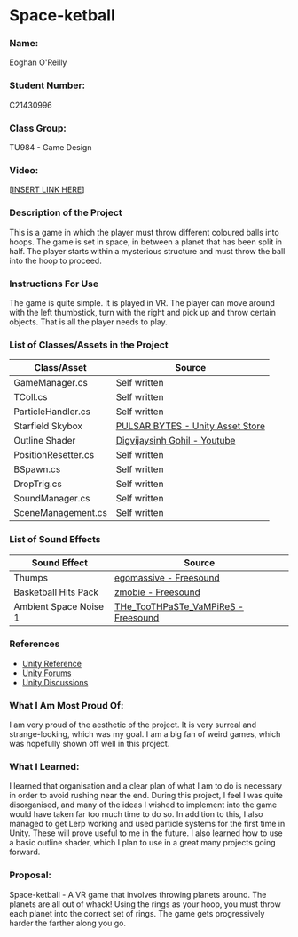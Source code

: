# Space-ketball

### Name: 
Eoghan O'Reilly
### Student Number: 
C21430996

### Class Group: 
TU984 - Game Design
### Video:

[[INSERT LINK HERE](https://youtu.be/kdJjiUo1By8)]

### Description of the Project
This is a game in which the player must throw different coloured balls into hoops. The game is set in space, in between a planet that has been split in half. The player starts within a mysterious structure and must throw the ball into the hoop to proceed.

### Instructions For Use
The game is quite simple. It is played in VR. The player can move around with the left thumbstick, turn with the right and pick up and throw certain objects. That is all the player needs to play.

### List of Classes/Assets in the Project
 	
| Class/Asset | Source |
|---|---|
| GameManager.cs | Self written |
| TColl.cs | Self written |
| ParticleHandler.cs |	Self written |	
| Starfield Skybox | [PULSAR BYTES - Unity Asset Store](https://assetstore.unity.com/packages/2d/textures-materials/sky/starfield-skybox-92717) |
| Outline Shader | [Digvijaysinh Gohil - Youtube](https://www.youtube.com/watch?v=JCXYR_5vhNc) |
| PositionResetter.cs | Self written |
| BSpawn.cs | Self written |
| DropTrig.cs | Self written |
| SoundManager.cs | Self written |
| SceneManagement.cs | Self written |


### List of Sound Effects

| Sound Effect | Source |
|---|---|
| Thumps | [egomassive - Freesound](https://freesound.org/s/536789/) |
| Basketball Hits Pack | [zmobie - Freesound](https://freesound.org/p/17904/) |
| Ambient Space Noise 1 | [THe_TooTHPaSTe_VaMPiReS - Freesound](https://freesound.org/s/511493/) |

### References

* [Unity Reference](https://docs.unity3d.com/ScriptReference/index.html)
* [Unity Forums](https://forum.unity.com/)
* [Unity Discussions](https://discussions.unity.com/)

### What I Am Most Proud Of:
I am very proud of the aesthetic of the project. It is very surreal and strange-looking, which was my goal. I am a big fan of weird games, which was hopefully shown off well in this project.

### What I Learned:
I learned that organisation and a clear plan of what I am to do is necessary in order to avoid rushing near the end. During this project, I feel I was quite disorganised, and many of the ideas I wished to implement into the game would have taken far too much time to do so.
In addition to this, I also managed to get Lerp working and used particle systems for the first time in Unity. These will prove useful to me in the future.
I also learned how to use a basic outline shader, which I plan to use in a great many projects going forward.

### Proposal:
Space-ketball - A VR game that involves throwing planets around. The planets are all out of whack! Using the rings as your hoop, you must throw each planet into the correct set of rings. The game gets progressively harder the farther along you go.
